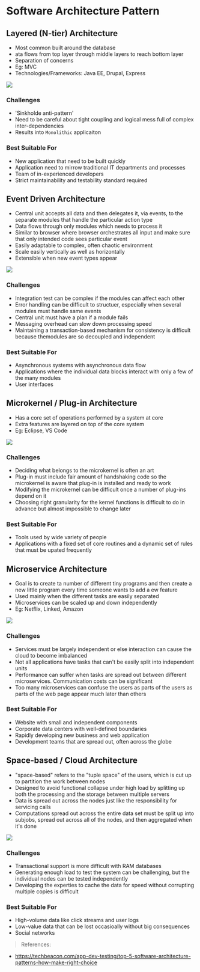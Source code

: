 # Software Architecture Pattern

## Layered (N-tier) Architecture

- Most common built around the database
- ata flows from top layer through middle layers to reach bottom layer
- Separation of concerns
- Eg: MVC
- Technologies/Frameworks: Java EE, Drupal, Express

![](https://www.oreilly.com/library/view/software-architecture-patterns/9781491971437/assets/sapr_0104.png)

### Challenges

- 'Sinkholde anti-pattern'
- Need to be careful about tight coupling and logical mess full of complex inter-dependencies
- Results into `Monolithic` applicaiton

### Best Suitable For

- New application that need to be built quickly
- Application need to mirrow traditional IT departments and processes
- Team of in-experienced developers
- Strict maintainability and testability standard required

## Event Driven Architecture

- Central unit accepts all data and then delegates it, via events, to the separate modules that handle the particular action type
- Data flows through only modules which needs to process it
- Similar to browser where browser orchestrates all input and make sure that only intended code sees particular event
- Easily adaptable to complex, often chaotic environment
- Scale easily vertically as well as horizontally
- Extensible when new event types appear

![](https://www.oreilly.com/library/view/software-architecture-patterns/9781491971437/assets/sapr_0203.png)
### Challenges

- Integration test can be complex if the modules can affect each other
- Error handling can be difficult to structuer, especially when several modules must handle same events
- Central unit must have a plan if a module fails
- Messaging overhead can slow down processing speed
- Maintaining a transaction-based mechanism for consistency is difficult because themodules are so decoupled and independent

### Best Suitable For

- Asynchronous systems with asynchronous data flow
- Applications where the individual data blocks interact with only a few of the many modules
- User interfaces

## Microkernel / Plug-in Architecture

- Has a core set of operations performed by a system at core
- Extra features are layered on top of the core system
- Eg: Eclipse, VS Code

![](https://www.oreilly.com/library/view/software-architecture-patterns/9781491971437/assets/sapr_0302.png)

### Challenges

- Deciding what belongs to the microkernel is often an art
- Plug-in must include fair amount of handshaking code so the microkernel is aware that plug-in is installed and ready to work
- Modifying the microkernel can be difficult once a number of plug-ins depend on it
- Choosing right granularity for the kernel functions is difficult to do in advance but almost impossible to change later

### Best Suitable For

- Tools used by wide variety of people
- Applications with a fixed set of core routines and a dynamic set of rules that must be upated frequently

## Microservice Architecture

- Goal is to create ta number of different tiny programs and then create a new little program every time someone wants to add a ew feature
- Used mainly when the different tasks are easily separated
- Microservices can be scaled up and down independently
- Eg: Netflix, Linked, Amazon

![](https://www.oreilly.com/library/view/software-architecture-patterns/9781491971437/assets/sapr_0402.png)

### Challenges

- Services must be largely independent or else interaction can cause the cloud to become imbalanced
- Not all applications have tasks that can't be easily split into independent units
- Performance can suffer when tasks are spread out between different microservices. Communication costs can be significant
- Too many microservices can confuse the users as parts of the users as parts of the web page appear much later than others

### Best Suitable For

- Website with small and independent components
- Corporate data centers with well-defined boundaries
- Rapidly developing new business and web application
- Development teams that are spread out, often across the globe

## Space-based / Cloud Architecture

- "space-based" refers to the "tuple space" of the users, which is cut up to partition the work between nodes
- Designed to avoid functional collapse under high load by splitting up both the processing and the storage between multiple servers
- Data is spread out across the nodes just like the responsibility for servicing calls
- Computations spread out across the entire data set must be split up into subjobs, spread out across all of the nodes, and then aggregated when it's done

![](https://www.oreilly.com/library/view/software-architecture-patterns/9781491971437/assets/sapr_0501.png)

### Challenges

- Transactional support is more difficult with RAM databases
- Generating enough load to test the system can be challenging, but the individual nodes can be tested independently
- Developing the experties to cache the data for speed without corrupting multiple copies is difficult

### Best Suitable For

- High-volume data like click streams and user logs
- Low-value data that can be lost occasioally without big consequences
- Social networks

> References:

- <https://techbeacon.com/app-dev-testing/top-5-software-architecture-patterns-how-make-right-choice>
